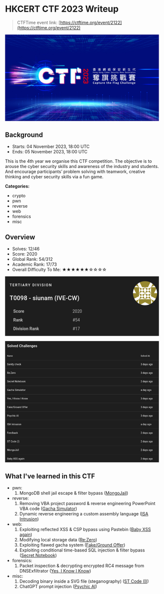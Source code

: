 # HKCERT CTF 2023 Writeup

> CTFTime event link: [https://ctftime.org/event/2122](https://ctftime.org/event/2122)

![](https://github.com/siunam321/CTF-Writeups/blob/main/HKCERT-CTF-2023/images/banner.png)

## Background

- Starts: 04 November 2023, 18:00 UTC
- Ends: 05 November 2023, 18:00 UTC

This is the 4th year we organise this CTF competition. The objective is to arouse the cyber security skills and awareness of the industry and students. And encourage participants’ problem solving with teamwork, creative thinking and cyber security skills via a fun game.

**Categories:**

- crypto
- pwn
- reverse
- web
- forensics
- misc

## Overview

- Solves: 12/46
- Score: 2020
- Global Rank: 54/312
- Academic Rank: 17/73
- Overall Difficulty To Me: ★★★★★★☆☆☆☆

![](https://github.com/siunam321/CTF-Writeups/blob/main/HKCERT-CTF-2023/images/score.png)

![](https://github.com/siunam321/CTF-Writeups/blob/main/HKCERT-CTF-2023/images/solves.png)

## What I've learned in this CTF

- pwn:
    1. MongoDB shell jail escape & filter bypass ([MongoJail](https://github.com/siunam321/CTF-Writeups/blob/main/HKCERT-CTF-2023/pwn/MongoJail/README.md))
- reverse:
    1. Removing VBA project password & reverse engineering PowerPoint VBA code ([Gacha Simulator](https://github.com/siunam321/CTF-Writeups/blob/main/HKCERT-CTF-2023/reverse/Gacha-Simulator/README.md))
    2. Dynamic reverse engineering a custom assembly language ([ISA Intrusion](https://github.com/siunam321/CTF-Writeups/blob/main/HKCERT-CTF-2023/reverse/ISA-Intrusion/README.md))
- web:
    1. Exploiting reflected XSS & CSP bypass using Pastebin ([Baby XSS again](https://github.com/siunam321/CTF-Writeups/blob/main/HKCERT-CTF-2023/web/Baby-XSS-again/README.md))
    2. Modifying local storage data ([Re:Zero](https://github.com/siunam321/CTF-Writeups/blob/main/HKCERT-CTF-2023/web/Re-Zero/README.md))
    3. Exploiting flawed gacha system ([Fake/Ground Offer](https://github.com/siunam321/CTF-Writeups/blob/main/HKCERT-CTF-2023/web/Fake-Ground-Offer/README.md))
    4. Exploiting conditional time-based SQL injection & filter bypass ([Secret Notebook](https://github.com/siunam321/CTF-Writeups/blob/main/HKCERT-CTF-2023/web/Secret-Notebook/README.md))
- forensics:
    1. Packet inspection & decrypting encrypted RC4 message from DNSExfiltrator ([Yes, I Know I Know](https://github.com/siunam321/CTF-Writeups/blob/main/HKCERT-CTF-2023/forensics/Yes-I-Know-I-Know/README.md))
- misc:
    1. Decoding binary inside a SVG file (steganography) ([ST Code (I)](https://github.com/siunam321/CTF-Writeups/blob/main/HKCERT-CTF-2023/misc/ST-Code-I/README.md))
    2. ChatGPT prompt injection ([Psychic AI](https://github.com/siunam321/CTF-Writeups/blob/main/HKCERT-CTF-2023/misc/Psychic-AI/README.md))